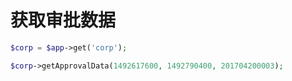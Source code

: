 # 获取审批数据

```php
$corp = $app->get('corp');
```

```php
$corp->getApprovalData(1492617600, 1492790400, 201704200003);
```
